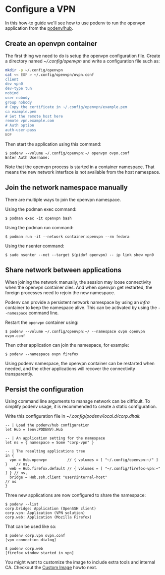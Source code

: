 # Configure a VPN

In this how-to guide we'll see how to use podenv to run the openvpn application
from the [podenv/hub](https://github.com/podenv/hub).

## Create an openvpn container

The first thing we need to do is setup the openvpn configuration file.
Create a directory named *~/.config/openvpn* and write a configuration file
such as:

```bash
mkdir -p ~/.config/openvpn
cat << EOF > ~/.config/openvpn/ovpn.conf
client
dev vpn0
dev-type tun
nobind
user nobody
group nobody
# Copy the certificate in ~/.config/openvpn/example.pem
ca example.pem
# Set the remote host here
remote vpn.example.com
# Auth option
auth-user-pass
EOF
```

Then start the application using this command:

```ShellSession
$ podenv --volume ~/.config/openvpn:~/ openvpn ovpn.conf
Enter Auth Username:
```

Note that the openvpn process is started in a container namespace.
That means the new network interface is not available from the host namespace.

## Join the network namespace manually

There are multiple ways to join the openvpn namespace.

Using the podman exec command:

```console
$ podman exec -it openvpn bash
```

Using the podman run command:

```console
$ podman run -it --network container:openvpn --rm fedora
```

Using the nsenter command:

```console
$ sudo nsenter --net --target $(pidof openvpn) -- ip link show vpn0
```

## Share network between applications

When joining the network manually, the session may loose connectivity when
the openvpn container dies. And when openvpn get restarted, the foreign processes
need to rejoin the new namespace.

Podenv can provide a persistent network namespace by using an *infra*
container to keep the namespace alive. This can be activated by using the
`--namespace` command line.

Restart the `openvpn` container using:

```console
$ podenv --volume ~/.config/openvpn:~/ --namespace ovpn openvpn ovpn.conf
```

Then other application can join the namespace, for example:

```console
$ podenv --namespace ovpn firefox
```

Using podenv namespace, the openvpn container can be restarted when needed, and
the other applications will recover the connectivity transparently.


## Persist the configuration

Using command line arguments to manage network can be difficult.
To simplify podenv usage, it is recommended to create a static configuration.

Write this configuration file in *~/.config/podenv/local.d/corp.dhall*:

```dhall
-- | Load the podenv/hub configuration
let Hub = (env:PODENV).Hub

-- | An application setting for the namespace
let ns = { namespace = Some "corp-vpn" }

-- | The resulting applications tree
in {
  vpn = Hub.openvpn         // { volumes = [ "~/.config/openvpn:~/" ] }    // ns,
  web = Hub.firefox.default // { volumes = [ "~/.config/firefox-vpn:~" ] } // ns,
  bridge = Hub.ssh.client "user@internal-host"                             // ns
}
```

Three new applications are now configured to share the namespace:

```ShellSession
$ podenv --list
corp.bridge: Application (OpenSSH client)
corp.vpn: Application (VPN solution)
corp.web: Application (Mozilla Firefox)
```

That can be used like so:

```ShellSession
$ podenv corp.vpn ovpn.conf
[vpn connection dialog]
```

```ShellSession
$ podenv corp.web
[firefox window started in vpn]
```

You might want to customize the image to include extra tools and internal CA.
Checkout the [Custom Image](./image.md) howto next.
